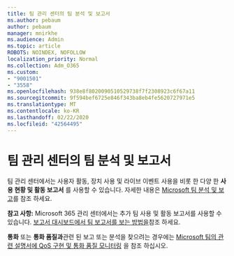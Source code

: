 ```yaml
---
title: 팀 관리 센터의 팀 분석 및 보고서
ms.author: pebaum
author: pebaum
manager: mnirkhe
ms.audience: Admin
ms.topic: article
ROBOTS: NOINDEX, NOFOLLOW
localization_priority: Normal
ms.collection: Adm_O365
ms.custom:
- "9001501"
- "3558"
ms.openlocfilehash: 938e8f8020090510529738f7f2308923c6f67a11
ms.sourcegitcommit: 9f594bef6725e846f343ba8eb4fe5620727971e5
ms.translationtype: MT
ms.contentlocale: ko-KR
ms.lasthandoff: 02/22/2020
ms.locfileid: "42564495"
---
```

# <a name="teams-analytics-and-reports-in-the-teams-admin-center"></a>팀 관리 센터의 팀 분석 및 보고서

팀 관리 센터에서는 사용자 활동, 장치 사용 및 라이브 이벤트 사용을 비롯 한 다양 한 **사용 현황 및 활동 보고서** 를 사용할 수 있습니다. 자세한 내용은 [Microsoft 팀 분석 및 보고](https://docs.microsoft.com/microsoftteams/teams-analytics-and-reports/teams-reporting-reference)를 참조 하세요.

**참고 사항:** Microsoft 365 관리 센터에서는 추가 팀 사용 및 활동 보고서를 사용할 수 있습니다. [보고서 대시보드에서 팀 보고서를 보는 방법을](https://docs.microsoft.com/microsoftteams/teams-activity-reports#how-to-view-the-teams-reports-in-the-reports-dashboard)참조 하세요.

**통화** 또는 **통화 품질과**관련 된 보고 또는 분석을 찾으려는 경우에는 [Microsoft 팀의 관련 설명서에 QoS 구현 및 통화 품질 모니터링](https://docs.microsoft.com/microsoftteams/monitor-call-quality-qos) 을 참조 하십시오.

